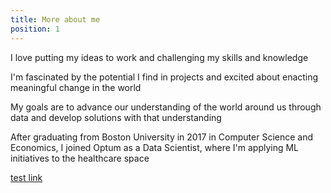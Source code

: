 ```yaml
---
title: More about me
position: 1
---
```


I love putting my ideas to work and challenging my skills and knowledge

I'm fascinated by the potential I find in projects and excited about enacting meaningful change in the world

My goals are to advance our understanding of the world around us through data and develop solutions with that understanding

After graduating from Boston University in 2017 in Computer Science and Economics, I joined Optum as a Data Scientist, where I'm applying ML initiatives to the healthcare space 

[test link](https://www.google.com)